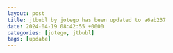 ```yaml
---
layout: post
title: jtbubl by jotego has been updated to a6ab237
date: 2024-04-19 08:42:55 +0000
categories: [jotego, jtbubl]
tags: [update]
---
```



